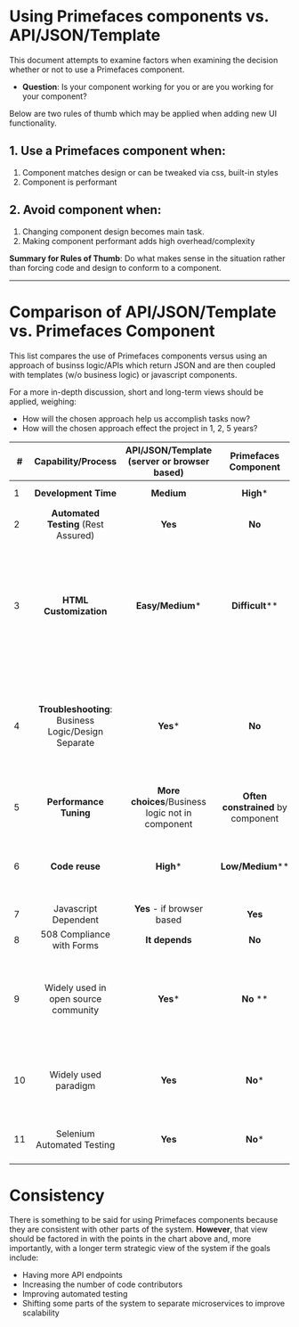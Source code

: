
# Using Primefaces components vs. API/JSON/Template

This document attempts to examine factors when examining the decision whether or not to use a Primefaces component.  

  - **Question**: Is your component working for you or are you working for your component?

Below are two rules of thumb which may be applied when adding new UI functionality.

## 1. Use a Primefaces component when:

1. Component matches design or can be tweaked via css, built-in styles
1. Component is performant

## 2. Avoid component when:

1. Changing component design becomes main task.
1. Making component performant adds high overhead/complexity


**Summary for Rules of Thumb**: Do what makes sense in the situation rather than forcing code and design to conform to a component.

---

# Comparison of API/JSON/Template vs. Primefaces Component

This list compares the use of Primefaces components versus using an approach of businss logic/APIs which return JSON and are then coupled with templates (w/o business logic) or javascript components.

For a more in-depth discussion, short and long-term views should be applied, weighing:
  - How will the chosen approach help us accomplish tasks now?  
  - How will the chosen approach effect the project in 1, 2, 5 years?

|#|Capability/Process|API/JSON/Template (server or browser based)|Primefaces Component|Note|
---|:---:|:---:|:---:|---
|1|**Development Time**|**Medium**|**High**\*|\*When component doesn't fit task.|
|2|**Automated Testing** (Rest Assured)|**Yes**|**No**|
|3|**HTML Customization**|**Easy/Medium**\*|**Difficult**\*\*|\*Many tools available or raw HTML (Java templating, jquery, datatables, angular, react, etc, etc)  \*\*Design limited to Primeface components. (ref: dataset page file listing)|
|4|**Troubleshooting**: Business Logic/Design Separate|**Yes**\*|**No**|\*Easier to identify issues, especially with automated testing of business logic.  Right away "50% easier" -- easily determine whether issue is in business logic or template|
|5|**Performance Tuning**|**More choices**/Business logic not in component|**Often constrained** by component||
|6|**Code reuse**|**High**\*|**Low/Medium**\*\*|\*API endpoints/templates can be re-used. \*\*Components tightly tied to Business Logic|
|7|Javascript Dependent|**Yes** - if browser based|**Yes**|
|8|508 Compliance with Forms|**It depends**|**No**|
|9|Widely used in open source community|**Yes**\*|**No** \*\*|\*More community -> Great pool of potential contributors, stackoverflow, etc) \*\*In 2016 we were believed to be only open source project|
|10|Widely used paradigm|**Yes**|**No**\*|\*Industry shift to microservices, other frameworks, Oracle pulling resources, fewer programmers in their 20s, etc.|
|11|Selenium Automated Testing|**Yes**|**No**\*|\*Requires significant programming (time prohibitive)|



# Consistency

There is something to be said for using Primefaces components because they are consistent with other parts of the system.  __However__, that view should be factored in with the points in the chart above and, more importantly, with a longer term strategic view of the system if the goals include:
  - Having more API endpoints
  - Increasing the number of code contributors
  - Improving automated testing
  - Shifting some parts of the system to separate microservices to improve scalability
